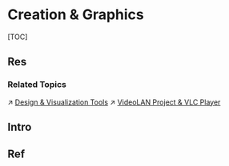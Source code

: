 # Creation & Graphics

[TOC]



## Res
### Related Topics
↗ [Design & Visualization Tools](../../../Software%20Engineering/CASE%20(Computer-Aided%20Software%20Engineering)%20Tools/Upper%20CASE%20Tools/Design%20&%20Visualization%20Tools/Design%20&%20Visualization%20Tools.md)
↗ [VideoLAN Project & VLC Player](../../../Software%20Engineering/Computer%20Graphics%20Programming/Video%20&%20Streaming%20Service/📌%20Streaming%20Applications%20&%20Implementations/VideoLAN%20Project%20&%20VLC%20Player.md)



## Intro



## Ref
